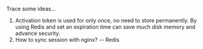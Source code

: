 Trace some ideas...
1. Activation token is used for only once, 
no need to store permanently. 
By using Redis and set an expiration time can save much disk memory and
advance security.
2. How to sync session with nginx? -- Redis